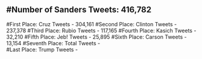 #Number of Sanders Tweets: 416,782
---
#First Place: Cruz Tweets - 304,161
#Second Place: Clinton Tweets - 237,378
#Third Place: Rubio Tweets - 117,165
#Fourth Place: Kasich Tweets - 32,210
#Fifth Place: Jeb! Tweets - 25,895
#Sixth Place: Carson Tweets - 13,154
#Seventh Place: Total Tweets -  
#Last Place: Trump Tweets - 
